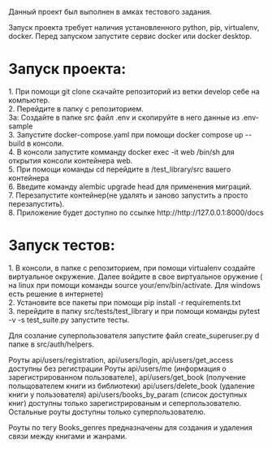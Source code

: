 Данный проект был выполнен в амках тестового задания.

Запуск проекта требует наличия установленного python, pip, virtualenv, docker. Перед запуском запустите сервис docker или docker desktop.

<h1>Запуск проекта:</h1>
1. При помощи git clone скачайте репозиторий из ветки develop себе на компьютер.<br>
2. Перейдите в папку с репозиторием.<br>
3a: Создайте в папке src файл .env и скопируйте в него данные из .env-sample<br>
3. Запустите docker-compose.yaml при помощи docker compose up --build  в консоли.<br>
4. В консоли запустите комманду docker exec -it web /bin/sh для открытия консоли контейнера web.<br>
5. При помощи команды cd перейдите в /test_library/src вашего контейнера<br>
6. Введите команду alembic upgrade head для применения миграций.<br>
7. Перезапустите контейнер(не удалять и заново запустить а просто перезапустить).<br>
8. Приложение будет доступно по ссылке http://http://127.0.0.1:8000/docs<br>

<h1>Запуск тестов:</h1>
1. В консоли, в папке с репозиторием, при помощи virtualenv создайте виртуальное окружение. Далее войдите в свое виртуальное оружение ( на linux при помощи команды source your/env/bin/activatе. Для windows есть решение в интернете)<br>
2. Установите все пакеты при помощи pip install -r requirements.txt<br>
3. перейдите в папку src/tests/test_library и при помощи команды pytest -v -s test_suite.py запустите тесты.<br>


Для созлание суперпользователя запустите файл create_superuser.py d папке в src/auth/helpers.<br>

Роуты api/users/registration, api/users/login, api/users/get_access доступны без регистрации
Роуты api/users/me (информация о зарегистрированном пользователе), api/users/get_book (получение польщователем книги из библиотеки) api/users/delete_book (удаление книги у пользователя) api/users/books_by_param (список доступных книг) доступны только зарегистрированым и сеперпользователю. <br>
Остальные роуты доступны только суперпользователю.<br>

Роуты по тегу  Books_genres предназначены для создания и удаления связи между книгами и жанрами.<br>
